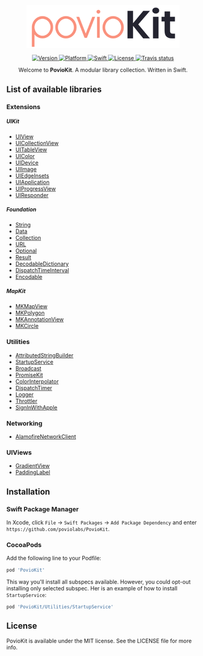 <p align="center">
    <img src="https://raw.githubusercontent.com/poviolabs/PovioKit/master/PovioKit.png" width="400" max-width="90%" alt="PovioKit" />
</p>

<p align="center">
    <a href="https://cocoapods.org/pods/PovioKit">
        <img src="https://img.shields.io/cocoapods/v/PovioKit.svg?style=flat" alt="Version" />
    </a>
    <a href="https://cocoapods.org/pods/PovioKit">
        <img src="https://img.shields.io/cocoapods/p/PovioKit.svg?style=flat" alt="Platform" />
    </a>
    <a href="https://swift.org/blog/swift-5-3-released/">
        <img src="https://img.shields.io/badge/Swift-5.3-orange.svg?style=flat" alt="Swift" />
    </a>
    <a href="https://cocoapods.org/pods/PovioKit">
        <img src="https://img.shields.io/cocoapods/l/PovioKit.svg?style=flat" alt="License" />
    </a>
    <a href="https://travis-ci.com/poviolabs/PovioKit/branches">
        <img src="https://img.shields.io/travis/com/poviolabs/PovioKit.svg" alt="Travis status" />
    </a>
</p>

<p align="center">
    Welcome to <b>PovioKit</b>. A modular library collection. Written in Swift.
</p>

## List of available libraries

### Extensions

##### UIKit
* [UIView](https://github.com/poviolabs/PovioKit/blob/master/Sources/Extensions/UIKit/UIView+Povio.swift)
* [UICollectionView](https://github.com/poviolabs/PovioKit/blob/master/Sources/Extensions/UIKit/UICollectionView+Povio.swift)
* [UITableView](https://github.com/poviolabs/PovioKit/blob/master/Sources/Extensions/UIKit/UITableView+Povio.swift)
* [UIColor](https://github.com/poviolabs/PovioKit/blob/master/Sources/Extensions/UIKit/UIColor+Povio.swift)
* [UIDevice](https://github.com/poviolabs/PovioKit/blob/master/Sources/Extensions/UIKit/UIDevice+Povio.swift)
* [UIImage](https://github.com/poviolabs/PovioKit/blob/master/Sources/Extensions/UIKit/UIImage+Povio.swift)
* [UIEdgeInsets](https://github.com/poviolabs/PovioKit/blob/master/Sources/Extensions/UIKit/UIEdgeInsets+Povio.swift)
* [UIApplication](https://github.com/poviolabs/PovioKit/blob/master/Sources/Extensions/UIKit/UIApplication+Povio.swift)
* [UIProgressView](https://github.com/poviolabs/PovioKit/blob/master/Sources/Extensions/UIKit/UIProgressView+Povio.swift)
* [UIResponder](https://github.com/poviolabs/PovioKit/blob/master/Sources/Extensions/UIKit/UIResponder+Povio.swift)

##### Foundation
* [String](https://github.com/poviolabs/PovioKit/blob/master/Sources/Extensions/Foundation/String+Povio.swift)
* [Data](https://github.com/poviolabs/PovioKit/blob/master/Sources/Extensions/Foundation/Data+Povio.swift)
* [Collection](https://github.com/poviolabs/PovioKit/blob/master/Sources/Extensions/Foundation/Collection+Povio.swift)
* [URL](https://github.com/poviolabs/PovioKit/blob/master/Sources/Extensions/Foundation/URL+Povio.swift)
* [Optional](https://github.com/poviolabs/PovioKit/blob/master/Sources/Extensions/Foundation/Optional+Povio.swift)
* [Result](https://github.com/poviolabs/PovioKit/blob/master/Sources/Extensions/Foundation/Result+Povio.swift)
* [DecodableDictionary](https://github.com/poviolabs/PovioKit/blob/master/Sources/Extensions/Foundation/DecodableDictionary+Povio.swift)
* [DispatchTimeInterval](https://github.com/poviolabs/PovioKit/blob/master/Sources/Extensions/Foundation/DispatchTimeInterval+Povio.swift)
* [Encodable](https://github.com/poviolabs/PovioKit/blob/master/Sources/Extensions/Foundation/Encodable+Povio.swift)

##### MapKit
* [MKMapView](https://github.com/poviolabs/PovioKit/blob/master/Sources/Extensions/MapKit/MKMapView+PovioKit.swift)
* [MKPolygon](https://github.com/poviolabs/PovioKit/blob/master/Sources/Extensions/MapKit/MKPolygon+PovioKit.swift)
* [MKAnnotationView](https://github.com/poviolabs/PovioKit/blob/master/Sources/Extensions/MapKit/MKAnnotationView+PovioKit.swift)
* [MKCircle](https://github.com/poviolabs/PovioKit/blob/master/Sources/Extensions/MapKit/MKCircle+PovioKit.swift)

### Utilities
* [AttributedStringBuilder](https://github.com/poviolabs/PovioKit/blob/master/Resources/Utilities/AttributedStringBuilder/)
* [StartupService](https://github.com/poviolabs/PovioKit/blob/master/Resources/Utilities/StartupService/)
* [Broadcast](https://github.com/poviolabs/PovioKit/blob/master/Resources/Utilities/Broadcast/)
* [PromiseKit](https://github.com/poviolabs/PovioKit/blob/master/Resources/Utilities/PromiseKit/)
* [ColorInterpolator](https://github.com/poviolabs/PovioKit/blob/master/Resources/Utilities/ColorInterpolator/)
* [DispatchTimer](https://github.com/poviolabs/PovioKit/blob/master/Resources/Utilities/DispatchTimer/)
* [Logger](https://github.com/poviolabs/PovioKit/blob/master/Resources/Utilities/Logger/)
* [Throttler](https://github.com/poviolabs/PovioKit/blob/master/Resources/Utilities/Throttler/)
* [SignInWithApple](https://github.com/poviolabs/PovioKit/blob/master/Resources/Utilities/SignInWithApple/)

### Networking
* [AlamofireNetworkClient](https://github.com/poviolabs/PovioKit/blob/master/Resources/Networking/AlamofireNetworkClient/)

### UIViews
* [GradientView](https://github.com/poviolabs/PovioKit/blob/master/Resources/Views/GradientView/)
* [PaddingLabel](https://github.com/poviolabs/PovioKit/blob/master/Resources/Views/PaddingLabel/)

## Installation

### Swift Package Manager

In Xcode, click `File` -> `Swift Packages` -> `Add Package Dependency` and enter `https://github.com/poviolabs/PovioKit`.


### CocoaPods

Add the following line to your Podfile:

```ruby
pod 'PovioKit'
```

This way you'll install all subspecs available. However, you could opt-out installing only selected subspec. Her is an example of how to install `StartupService`:

```ruby
pod 'PovioKit/Utilities/StartupService'
```


## License

PovioKit is available under the MIT license. See the LICENSE file for more info.
